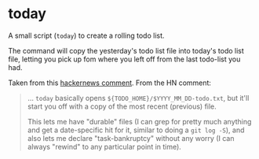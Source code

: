 # today

A small script (`today`) to create a rolling todo list.

The command will copy the yesterday's todo list file into today's todo list file, letting you pick up fom where you left off from the last todo-list you had.

Taken from this [hackernews comment](https://news.ycombinator.com/item?id=39433880). From the HN comment:

> ... `today` basically opens `${TODO_HOME}/$YYYY_MM_DD-todo.txt`, but it'll start you off with a copy of the most recent (previous) file.
>
> This lets me have "durable" files (I can grep for pretty much anything and get a date-specific hit for it, similar to doing a `git log -S`), and also lets me declare "task-bankruptcy" without any worry (I can always "rewind" to any particular point in time).
